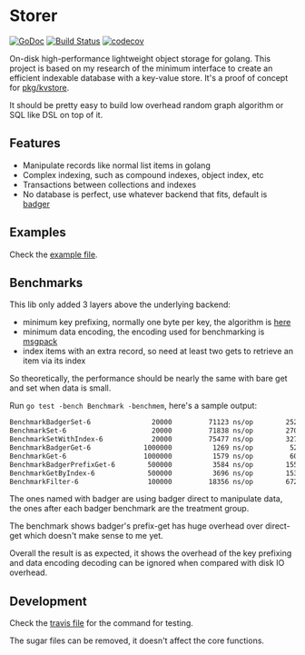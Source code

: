 # Storer

[![GoDoc](https://godoc.org/github.com/ysmood/storer?status.svg)](http://godoc.org/github.com/ysmood/storer)
[![Build Status](https://travis-ci.org/ysmood/storer.svg?branch=master)](https://travis-ci.org/ysmood/storer)
[![codecov](https://codecov.io/gh/ysmood/storer/branch/master/graph/badge.svg)](https://codecov.io/gh/ysmood/storer)

On-disk high-performance lightweight object storage for golang. This project is based on my research of
the minimum interface to create an efficient indexable database with a key-value store.
It's a proof of concept for [pkg/kvstore](pkg/kvstore/interface.go).

It should be pretty easy to build low overhead random graph algorithm or SQL like DSL on top of it.

## Features

- Manipulate records like normal list items in golang
- Complex indexing, such as compound indexes, object index, etc
- Transactions between collections and indexes
- No database is perfect, use whatever backend that fits, default is [badger](https://github.com/dgraph-io/badger)

## Examples

Check the [example file](examples_test.go).

## Benchmarks

This lib only added 3 layers above the underlying backend:

- minimum key prefixing, normally one byte per key, the algorithm is [here](https://github.com/ysmood/byframe)
- minimum data encoding, the encoding used for benchmarking is [msgpack](https://github.com/vmihailenco/msgpack)
- index items with an extra record, so need at least two gets to retrieve an item via its index

So theoretically, the performance should be nearly the same with bare get and set when data is small.

Run `go test -bench Benchmark -benchmem`, here's a sample output:

```txt
BenchmarkBadgerSet-6         	   20000	     71123 ns/op	    2523 B/op	      81 allocs/op
BenchmarkSet-6               	   20000	     71838 ns/op	    2707 B/op	      92 allocs/op
BenchmarkSetWithIndex-6      	   20000	     75477 ns/op	    3270 B/op	     116 allocs/op
BenchmarkBadgerGet-6         	 1000000	      1269 ns/op	     528 B/op	      13 allocs/op
BenchmarkGet-6               	 1000000	      1579 ns/op	     608 B/op	      18 allocs/op
BenchmarkBadgerPrefixGet-6   	  500000	      3584 ns/op	    1552 B/op	      34 allocs/op
BenchmarkGetByIndex-6        	  500000	      3696 ns/op	    1536 B/op	      41 allocs/op
BenchmarkFilter-6            	  100000	     18356 ns/op	    6720 B/op	     153 allocs/op
```

The ones named with badger are using badger direct to manipulate data, the ones after each badger benchmark
are the treatment group.

The benchmark shows badger's prefix-get has huge overhead over direct-get which doesn't make sense to me yet.

Overall the result is as expected, it shows the overhead of the key prefixing and data encoding decoding
can be ignored when compared with disk IO overhead.

## Development

Check the [travis file](.travis.yml) for the command for testing.

The sugar files can be removed, it doesn't affect the core functions.
